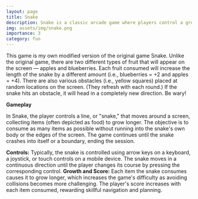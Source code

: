 ```yaml
---
layout: page
title: Snake
description: Snake is a classic arcade game where players control a growing line that resembles a snake, navigating it around the screen to consume food items. Each item eaten causes the snake to grow longer, and the objective is to avoid colliding with the screen's edges or the snake's own body.
img: assets/img/snake.png
importance: 3
category: fun
---
```


This game is my own modified version of the original game Snake. Unlike the original game, there are two different types of fruit that will appear on the screen — apples and blueberries. Each fruit consumed will increase the length of the snake by a different amount (i.e., blueberries = +2 and apples = +4). There are also various obstacles (i.e., yellow squares) placed at random locations on the screen. (They refresh with each round.) If the snake hits an obstacle, it will head in a completely new direction. Be wary!

**Gameplay**

In Snake, the player controls a line, or "snake," that moves around a screen, collecting items (often depicted as food) to grow longer. The objective is to consume as many items as possible without running into the snake's own body or the edges of the screen. The game continues until the snake crashes into itself or a boundary, ending the session.

**Controls:** Typically, the snake is controlled using arrow keys on a keyboard, a joystick, or touch controls on a mobile device. The snake moves in a continuous direction until the player changes its course by pressing the corresponding control.
**Growth and Score:** Each item the snake consumes causes it to grow longer, which increases the game's difficulty as avoiding collisions becomes more challenging. The player's score increases with each item consumed, rewarding skillful navigation and planning.
